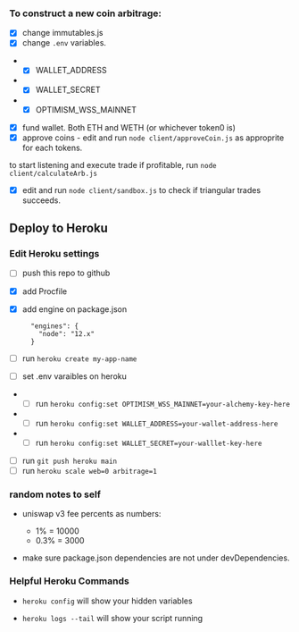 ### To construct a new coin arbitrage:

- [x] change immutables.js
- [x] change `.env` variables.
- - [x] WALLET_ADDRESS
- - [x] WALLET_SECRET
- - [x] OPTIMISM_WSS_MAINNET

- [x] fund wallet. Both ETH and WETH (or whichever token0 is)
- [x] approve coins - edit and run `node client/approveCoin.js` as approprite for each tokens.

to start listening and execute trade if profitable,
run `node client/calculateArb.js`

- [x] edit and run `node client/sandbox.js` to check if triangular trades succeeds.

## Deploy to Heroku

### Edit Heroku settings

- [ ] push this repo to github
- [x] add Procfile
- [x] add engine on package.json

  ```
    "engines": {
      "node": "12.x"
    }
  ```

- [ ] run `heroku create my-app-name`
- [ ] set .env varaibles on heroku
- - [ ] run `heroku config:set OPTIMISM_WSS_MAINNET=your-alchemy-key-here`
- - [ ] run `heroku config:set WALLET_ADDRESS=your-wallet-address-here`
- - [ ] run `heroku config:set WALLET_SECRET=your-walllet-key-here`

- [ ] run `git push heroku main`
- [ ] run `heroku scale web=0 arbitrage=1`

### random notes to self

- uniswap v3 fee percents as numbers:

  - 1% = 10000
  - 0.3% = 3000

- make sure package.json dependencies are not under devDependencies.

### Helpful Heroku Commands

- `heroku config` will show your hidden variables

- `heroku logs --tail` will show your script running
